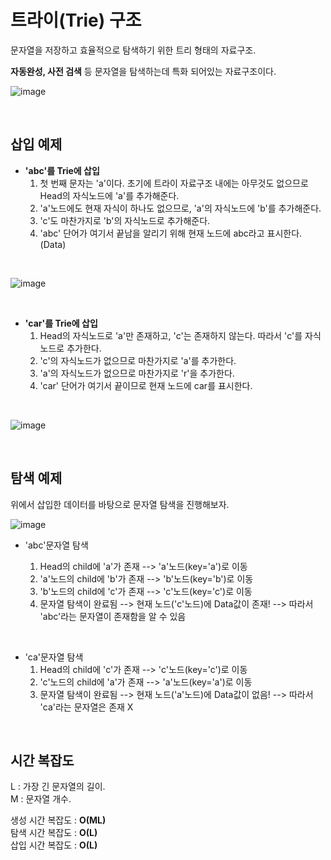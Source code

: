 # 트라이(Trie) 구조

문자열을 저장하고 효율적으로 탐색하기 위한 트리 형태의 자료구조.

**자동완성, 사전 검색** 등 문자열을 탐색하는데 특화 되어있는 자료구조이다.

![image](https://camo.githubusercontent.com/7024b55e64516062054e9b5bccf35dc72d5e7a4cca88c8f57810804b955cb849/68747470733a2f2f74312e6461756d63646e2e6e65742f6366696c652f746973746f72792f323433353445333335383333413743463137)

</br>

## 삽입 예제

- **'abc'를 Trie에 삽입**
  1. 첫 번째 문자는 'a'이다. 초기에 트라이 자료구조 내에는 아무것도 없으므로 Head의 자식노드에 'a'를 추가해준다.
  2. 'a'노드에도 현재 자식이 하나도 없으므로, 'a'의 자식노드에 'b'를 추가해준다.
  3. 'c'도 마찬가지로 'b'의 자식노드로 추가해준다.
  4. 'abc' 단어가 여기서 끝남을 알리기 위해 현재 노드에 abc라고 표시한다. (Data)

</br>

![image](https://velog.velcdn.com/images%2Fkimdukbae%2Fpost%2Fff402294-b59d-4866-910e-2b3ba4c423cb%2Fimage.png)

</br>

- **'car'를 Trie에 삽입**
  1. Head의 자식노드로 'a'만 존재하고, 'c'는 존재하지 않는다. 따라서 'c'를 자식노드로 추가한다.
  2. 'c'의 자식노드가 없으므로 마찬가지로 'a'를 추가한다.
  3. 'a'의 자식노드가 없으므로 마찬가지로 'r'을 추가한다.
  4. 'car' 단어가 여기서 끝이므로 현재 노드에 car를 표시한다.

</br>

![image](https://velog.velcdn.com/images%2Fkimdukbae%2Fpost%2F8d819895-5389-4b31-8b6b-a133e4ab3396%2Fimage.png)

</br>

## 탐색 예제

위에서 삽입한 데이터를 바탕으로 문자열 탐색을 진행해보자.

![image](https://velog.velcdn.com/images%2Fkimdukbae%2Fpost%2Fbc255f08-81f6-4031-8ac6-ca8f465ca7a3%2Fimage.png)

- 'abc'문자열 탐색

  1. Head의 child에 'a'가 존재 --> 'a'노드(key='a')로 이동
  2. 'a'노드의 child에 'b'가 존재 --> 'b'노드(key='b')로 이동
  3. 'b'노드의 child에 'c'가 존재 --> 'c'노드(key='c')로 이동
  4. 문자열 탐색이 완료됨 --> 현재 노드('c'노드)에 Data값이 존재! --> 따라서 'abc'라는 문자열이 존재함을 알 수 있음

</br>

- 'ca'문자열 탐색
  1. Head의 child에 'c'가 존재 --> 'c'노드(key='c')로 이동
  2. 'c'노드의 child에 'a'가 존재 --> 'a'노드(key='a')로 이동
  3. 문자열 탐색이 완료됨 --> 현재 노드('a'노드)에 Data값이 없음! --> 따라서 'ca'라는 문자열은 존재 X

</br>

## 시간 복잡도

L : 가장 긴 문자열의 길이.  
M : 문자열 개수.

생성 시간 복잡도 : **O(ML)**  
탐색 시간 복잡도 : **O(L)**  
삽입 시간 복잡도 : **O(L)**
